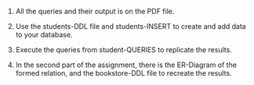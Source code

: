 1. All the queries and their output is on the PDF file.
2. Use the students-DDL file and students-INSERT to create and add data to your database.
3. Execute the queries from student-QUERIES to replicate the results.

4. In the second part of the assignment, there is the ER-Diagram of the formed relation, and the bookstore-DDL file to recreate the results.
